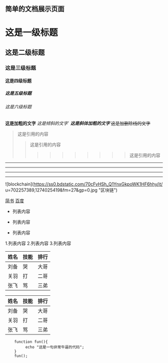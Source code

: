 ## 简单的文档展示页面
# 这是一级标题
## 这是二级标题
### 这是三级标题
#### 这是四级标题
##### 这是五级标题
###### 这是六级标题
**这是加粗的文字**
*这是倾斜的文字*`
***这是斜体加粗的文字***
~~这是加删除线的文字~~
>这是引用的内容
>>这是引用的内容
>>>>>>>>>>这是引用的内容
---
----
***
*****
![blockchain](https://ss0.bdstatic.com/70cFvHSh_Q1YnxGkpoWK1HF6hhy/it/
u=702257389,1274025419&fm=27&gp=0.jpg "区块链")

[简书](http://jianshu.com)
[百度](http://baidu.com)

- 列表内容
+ 列表内容
* 列表内容

1.列表内容
2.列表内容
3.列表内容

|姓名|技能|排行|
|---|---|---|
|刘备|哭|大哥|
|关羽|打|二哥|
|张飞|骂|三弟|

姓名|技能|排行
---|---|---
刘备|哭|大哥
关羽|打|二哥
张飞|骂|三弟


```
    function fun(){
         echo "这是一句非常牛逼的代码";
    }
    fun();
```
